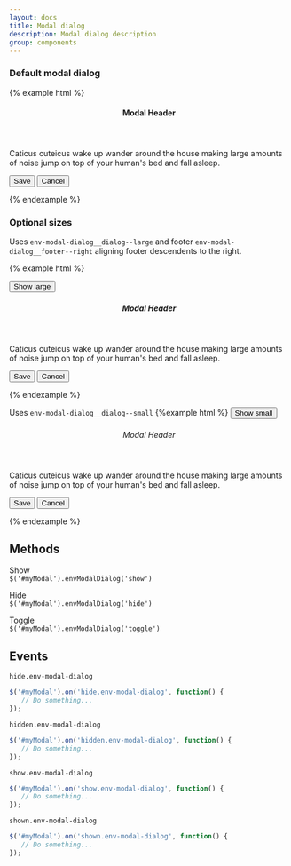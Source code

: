 ```yaml
---
layout: docs
title: Modal dialog
description: Modal dialog description
group: components
---
```


### Default modal dialog ###

{% example html %}

<div class="env-modal-dialog doc-demo__modal" role="dialog" aria-labelledby="myDialog" aria-hidden="true" tabindex="-1">
   <div class="env-modal-dialog__dialog">
      <section class="env-modal-dialog__content">
         <header class="env-modal-dialog__header">
            <h4 class="env-text env-modal-dialog__header__title">Modal Header</h4>
         </header>
         <div class="env-modal-dialog__body">
            <p class="env-text">Caticus cuteicus wake up wander around the house making large amounts of noise jump on top of your human's bed
               and fall asleep.</p>
         </div>
         <footer class="env-modal-dialog__footer">
            <button type="button" class="env-button env-button--primary">Save</button>
            <button type="button" data-modal-dialog-dismiss class="env-button env-button--link">Cancel</button>
         </footer>
      </section>
   </div>
</div>

{% endexample %}

### Optional sizes ###

Uses `env-modal-dialog__dialog--large` and footer `env-modal-dialog__footer--right` aligning footer descendents to the right.

{% example html %}

<button id="largeBtn" data-modal-dialog data-target="#example1" type="button" class="env-button env-button--primary env-button--large">Show large</button>

<div id="example1" class="env-modal-dialog" role="dialog" aria-labelledby="myDialog" aria-hidden="true" tabindex="-1">
   <div class="env-modal-dialog__dialog env-modal-dialog__dialog--large">
      <section class="env-modal-dialog__content">
         <header class="env-modal-dialog__header">
            <h5 class="env-text env-modal-dialog__header__title">Modal Header</h5>
         </header>
         <div class="env-modal-dialog__body">
            <p class="env-text">Caticus cuteicus wake up wander around the house making large amounts of noise jump on top of your human's bed
               and fall asleep.</p>
         </div>
         <footer class="env-modal-dialog__footer env-modal-dialog__footer--right">
            <button type="button" class="env-button env-button--primary">Save</button>
            <button type="button" data-modal-dialog-dismiss class="env-button env-button--link">Cancel</button>
         </footer>
      </section>
   </div>
</div>

{% endexample %}

Uses `env-modal-dialog__dialog--small` 
{%example html %}
<button id="smallBtn" data-modal-dialog data-target="#example2" type="button" class="env-button env-button--primary env-button--large">Show small</button>

<div id="example2" class="env-modal-dialog" role="dialog" aria-labelledby="myDialog" aria-hidden="true" tabindex="-1">
   <div class="env-modal-dialog__dialog env-modal-dialog__dialog--small">
      <section class="env-modal-dialog__content">
         <header class="env-modal-dialog__header">
            <h6 class="env-text env-modal-dialog__header__title">Modal Header</h6>
         </header>
         <div class="env-modal-dialog__body">
            <p class="env-text">Caticus cuteicus wake up wander around the house making large amounts of noise jump on top of your human's bed
               and fall asleep.</p>
         </div>
         <footer class="env-modal-dialog__footer">
            <button type="button" class="env-button env-button--primary">Save</button>
            <button type="button" data-modal-dialog-dismiss class="env-button env-button--link">Cancel</button>
         </footer>
      </section>
   </div>
</div>

{% endexample %}

## Methods ##

Show  
`$('#myModal').envModalDialog('show')`

Hide   
`$('#myModal').envModalDialog('hide')`

Toggle   
`$('#myModal').envModalDialog('toggle')`

## Events ##
`hide.env-modal-dialog`
```javascript
$('#myModal').on('hide.env-modal-dialog', function() { 
   // Do something... 
});
```

`hidden.env-modal-dialog`
```javascript
$('#myModal').on('hidden.env-modal-dialog', function() { 
   // Do something... 
});
```
`show.env-modal-dialog`
```javascript
$('#myModal').on('show.env-modal-dialog', function() { 
   // Do something... 
});
```

`shown.env-modal-dialog`
```javascript
$('#myModal').on('shown.env-modal-dialog', function() { 
   // Do something... 
});
``` 

